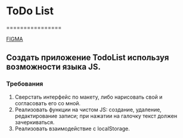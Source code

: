 # ToDo List
================

[FIGMA](https://www.figma.com/design/PF0wTLBBpJzLUewuYkqLky/%D0%9E%D1%81%D0%BD%D0%BE%D0%B2%D1%8B_figma?node-id=21188-1075&node-type=frame&t=aZme2S4LP7loxQ7R-0)

## Создать приложение TodoList используя возможности языка JS.

### Требования

1.  Сверстать интерфейс по макету, либо нарисовать свой и согласовать его
    со мной.
2.  Реализовать функции на чистом JS: создание, удаление, редактирование
    записи; при нажатии на галочку текст должен зачеркиваться.
3.  Реализовать взаимодействие с localStorage.
